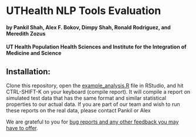 # UTHealth NLP Tools Evaluation
#### by Pankil Shah, Alex F. Bokov, Dimpy Shah, Ronald Rodriguez, and Meredith Zozus
#### UT Health Population Health Sciences and Institute for the Integration of Medicine and Science

## Installation:

Clone this repository, open the [example_analysis.R](example_analysis.R) file in RStudio, and hit CTRL-SHIFT-K on your keyboard (compile report). It will compile a report on simulated test data
that has the same format and similar statistical properties to our actual data. If you are part of our team and wish to run these reports on the real data, please contact 
Pankil or Alex


We are grateful to you for [bug reports and any other feedback you may have to offer](https://github.com/bokov/nlp_nash/issues).



